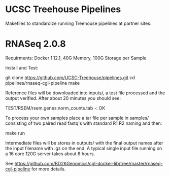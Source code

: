 # UCSC Treehouse Pipelines

Makefiles to standardize running Treehouse pipelines at partner sites.

# RNASeq 2.0.8

Requirments: Docker 1.12.1, 40G Memory, 100G Storage per Sample

Install and Test:

  git clone https://github.com/UCSC-Treehouse/pipelines.git
  cd pipelines/rnaseq-cgl-pipeline
  make

Reference files will be downloaded into inputs/, a test file
processed and the output verified. After about 20 minutes
you should see:

  TEST/RSEM/rsem.genes.norm_counts.tab
  -: OK

To process your own samples place a tar file per sample
in samples/ consisting of two paired read fastq's with
standard R1 R2 naming and then:

  make run

Intermediate files will be stores in outputs/ with the final
output names after the input filename with .gz on the end.
A typical single input file running on a 16 core 120G server takes
about 8 hours.

See https://github.com/BD2KGenomics/cgl-docker-lib/tree/master/rnaseq-cgl-pipeline
for more details.
